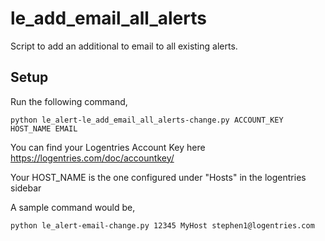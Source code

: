 le_add_email_all_alerts
=========

Script to add an additional to email to all existing alerts.

Setup
-----

Run the following command,

    python le_alert-le_add_email_all_alerts-change.py ACCOUNT_KEY HOST_NAME EMAIL

You can find your Logentries Account Key here https://logentries.com/doc/accountkey/

Your HOST_NAME is the one configured under "Hosts" in the logentries sidebar


A sample command would be,

    python le_alert-email-change.py 12345 MyHost stephen1@logentries.com
